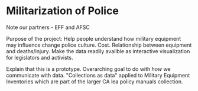 # Militarization of Police

Note our partners - EFF and AFSC

Purpose of the project: Help people understand how military equipment may influence change police culture. Cost. Relationship between equipment and deaths/injury. Make the data readily availble as interactive visualization for legislators and activists. 

Explain that this is a prototype. Overarching goal to do with *how* we communicate with data. "Collections as data" applied to Military Equipment Inventories which are part of the larger CA lea policy manuals collection.

